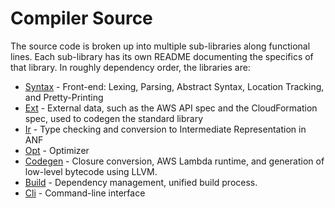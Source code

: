 Compiler Source
===

The source code is broken up into multiple sub-libraries along functional lines.  Each sub-library has its own README documenting the specifics of that library.  In roughly dependency order, the libraries are:

* [Syntax](syntax/README.md) - Front-end: Lexing, Parsing, Abstract Syntax, Location Tracking, and Pretty-Printing
* [Ext](ext/README.md) - External data, such as the AWS API spec and the CloudFormation spec, used to codegen the standard library
* [Ir](ir/README.md) - Type checking and conversion to Intermediate Representation in ANF
* [Opt](opt/README.md) - Optimizer
* [Codegen](codegen/README.md) - Closure conversion, AWS Lambda runtime, and generation of low-level bytecode using LLVM.
* [Build](build/README.md) - Dependency management, unified build process.
* [Cli](cli/README.md) - Command-line interface
